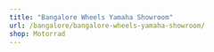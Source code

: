 ```yaml
---
title: "Bangalore Wheels Yamaha Showroom"
url: /bangalore/bangalore-wheels-yamaha-showroom/
shop: Motorrad
---
```

